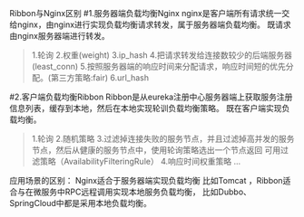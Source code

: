 Ribbon与Nginx区别
#1.服务器端负载均衡Nginx
 nginx是客户端所有请求统一交给nginx，由nginx进行实现负载均衡请求转发，属于服务器端负载均衡。
 既请求由nginx服务器端进行转发。
> 1.轮询
> 2.权重(weight)
> 3.ip_hash
> 4.把请求转发给连接数较少的后端服务器(least_conn)
> 5.按照服务器端的响应时间来分配请求，响应时间短的优先分配。(第三方策略:fair)
> 6.url_hash
 

#2.客户端负载均衡Ribbon
 Ribbon是从eureka注册中心服务器端上获取服务注册信息列表，缓存到本地，然后在本地实现轮训负载均衡策略。
 既在客户端实现负载均衡。
> 1.轮询
> 2.随机策略
> 3.过滤掉连接失败的服务节点，并且过滤掉高并发的服务节点，然后从健康的服务节点中，使用轮询策略选出一个节点返回 可用过滤策略（AvailabilityFilteringRule）
> 4.响应时间权重策略
> ...

 
 应用场景的区别：
Nginx适合于服务器端实现负载均衡 比如Tomcat ，Ribbon适合与在微服务中RPC远程调用实现本地服务负载均衡，
比如Dubbo、SpringCloud中都是采用本地负载均衡。